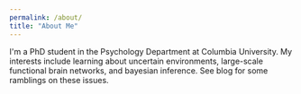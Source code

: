 ```yaml
---
permalink: /about/
title: "About Me"
---
```


I'm a PhD student in the Psychology Department at Columbia University. My interests include learning about uncertain environments, large-scale functional brain networks, and bayesian inference. See blog for some ramblings on these issues. 